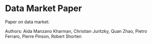 # Data Market Paper

Paper on data market:

Authors: Aida Manzano Kharman, Christian Juritzky, Quan Zhao, Pietro Ferraro, Pierre Pinson, Robert Shorten
